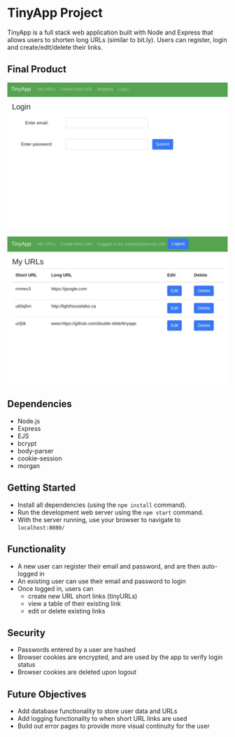 # TinyApp Project

TinyApp is a full stack web application built with Node and Express that allows users to shorten long URLs (similar to bit.ly). Users can register, login and create/edit/delete their links.

## Final Product

!["Login Page"](https://github.com/double-slide/tinyapp/blob/master/docs/tinyApp_login.jpg "Login Page")

!["URL Summary Page"](https://github.com/double-slide/tinyapp/blob/master/docs/tinyApp_urls.jpg "URL Summary Page")

## Dependencies

- Node.js
- Express
- EJS
- bcrypt
- body-parser
- cookie-session
- morgan

## Getting Started

- Install all dependencies (using the `npm install` command).
- Run the development web server using the `npm start` command.
- With the server running, use your browser to navigate to `localhost:8080/`

## Functionality
- A new user can register their email and password, and are then auto-logged in
- An existing user can use their email and password to login
- Once logged in, users can
  - create new URL short links (tinyURLs)
  - view a table of their existing link
  - edit or delete existing links

## Security
- Passwords entered by a user are hashed
- Browser cookies are encrypted, and are used by the app to verify login status
- Browser cookies are deleted upon logout

## Future Objectives
- Add database functionality to store user data and URLs
- Add logging functionality to when short URL links are used
- Build out error pages to provide more visual continuity for the user